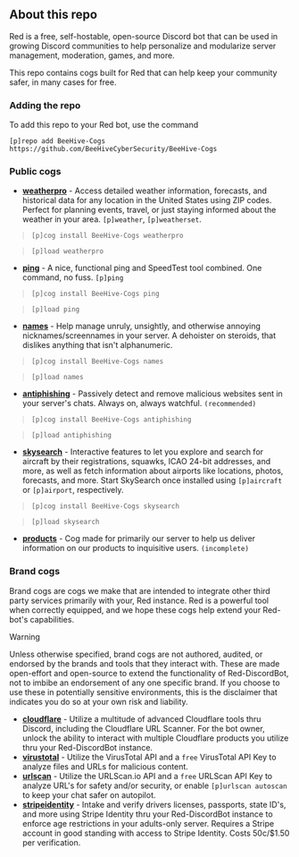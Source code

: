 ## About this repo
Red is a free, self-hostable, open-source Discord bot that can be used in growing Discord communities to help personalize and modularize server management, moderation, games, and more. 

This repo contains cogs built for Red that can help keep your community safer, in many cases for free. 

### Adding the repo
To add this repo to your Red bot, use the command

`[p]repo add BeeHive-Cogs https://github.com/BeeHiveCyberSecurity/BeeHive-Cogs`


### Public cogs
- **[weatherpro](https://github.com/BeeHiveCyberSecurity/BeeHive-Cogs/tree/main/weatherpro)** - Access detailed weather information, forecasts, and historical data for any location in the United States using ZIP codes. Perfect for planning events, travel, or just staying informed about the weather in your area. `[p]weather`, `[p]weatherset`.
> `[p]cog install BeeHive-Cogs weatherpro`

> `[p]load weatherpro`

- **[ping](https://github.com/BeeHiveCyberSecurity/BeeHive-Cogs/tree/main/ping)** - A nice, functional ping and SpeedTest tool combined. One command, no fuss. `[p]ping`
> `[p]cog install BeeHive-Cogs ping`

> `[p]load ping`

- **[names](https://github.com/BeeHiveCyberSecurity/BeeHive-Cogs/tree/main/names)** - Help manage unruly, unsightly, and otherwise annoying nicknames/screennames in your server. A dehoister on steroids, that dislikes anything that isn't alphanumeric.
> `[p]cog install BeeHive-Cogs names`

> `[p]load names`

- **[antiphishing](https://github.com/BeeHiveCyberSecurity/BeeHive-Cogs/tree/main/antiphishing)** - Passively detect and remove malicious websites sent in your server's chats. Always on, always watchful. `(recommended)`
> `[p]cog install BeeHive-Cogs antiphishing`

> `[p]load antiphishing`

- **[skysearch](https://github.com/BeeHiveCyberSecurity/BeeHive-Cogs/tree/main/skysearch)** - Interactive features to let you explore and search for aircraft by their registrations, squawks, ICAO 24-bit addresses, and more, as well as fetch information about airports like locations, photos, forecasts, and more. Start SkySearch once installed using `[p]aircraft` or `[p]airport`, respectively.
> `[p]cog install BeeHive-Cogs skysearch`

> `[p]load skysearch`

- **[products](https://github.com/BeeHiveCyberSecurity/BeeHive-Cogs/tree/main/products)** - Cog made for primarily our server to help us deliver information on our products to inquisitive users. `(incomplete)`

### Brand cogs
Brand cogs are cogs we make that are intended to integrate other third party services primarily with your, Red instance. Red is a powerful tool when correctly equipped, and we hope these cogs help extend your Red-bot's capabilities.

>[!WARNING]
>Unless otherwise specified, brand cogs are not authored, audited, or endorsed by the brands and tools that they interact with.
>These are made open-effort and open-source to extend the functionality of Red-DiscordBot, not to imbibe an endorsement of any one specific brand.
>If you choose to use these in potentially sensitive environments, this is the disclaimer that indicates you do so at your own risk and liability.

- **[cloudflare](https://github.com/BeeHiveCyberSecurity/BeeHive-Cogs/tree/main/cloudflare)** - Utilize a multitude of advanced Cloudflare tools thru Discord, including the Cloudflare URL Scanner. For the bot owner, unlock the ability to interact with multiple Cloudflare products you utilize thru your Red-DiscordBot instance.
- **[virustotal](https://github.com/BeeHiveCyberSecurity/BeeHive-Cogs/tree/main/virustotal)** - Utilize the VirusTotal API and a `free` VirusTotal API Key to analyze files and URLs for malicious content.
- **[urlscan](https://github.com/BeeHiveCyberSecurity/BeeHive-Cogs/tree/main/urlscan)** - Utilize the URLScan.io API and a `free` URLScan API Key to analyze URL's for safety and/or security, or enable `[p]urlscan autoscan` to keep your chat safer on autopilot.
- **[stripeidentity](https://github.com/BeeHiveCyberSecurity/BeeHive-Cogs/tree/main/stripeidentity)** - Intake and verify drivers licenses, passports, state ID's, and more using Stripe Identity thru your Red-DiscordBot instance to enforce age restrictions in your adults-only server. Requires a Stripe account in good standing with access to Stripe Identity. Costs 50c/$1.50 per verification.



